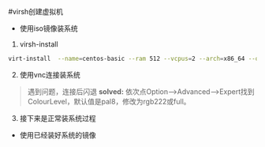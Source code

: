 #virsh创建虚拟机
- 使用iso镜像装系统

1. virsh-install 
```bash
virt-install  --name=centos-basic --ram 512 --vcpus=2 --arch=x86_64 --os-type=linux --disk path=/home/ubuntu/centos-basic.qcow2,device=disk,bus=virtio,format=qcow2 --accelerate --cdrom /home/ubuntu/CentOS-7-x86_64-DVD-1511.iso --graphics vnc --network bridge=br0 --force --autostart
```

2. 使用vnc连接装系统
>遇到问题，连接后闪退
>**solved:** 依次点Option-->Advanced-->Expert找到ColourLevel，默认值是pal8，修改为rgb222或full。

3. 接下来是正常装系统过程


- 使用已经装好系统的镜像
